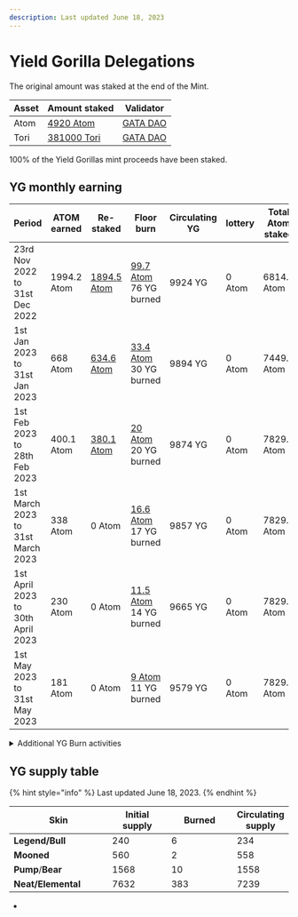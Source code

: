 ```yaml
---
description: Last updated June 18, 2023
---
```


# Yield Gorilla Delegations

The original amount was staked at the end of the Mint.&#x20;

| Asset | Amount staked                                                                                       | Validator                                                                                                  |
| ----- | --------------------------------------------------------------------------------------------------- | ---------------------------------------------------------------------------------------------------------- |
| Atom  | [4920 Atom](https://www.mintscan.io/cosmos/account/cosmos1p454fm4rerxddn0uppen8hvckceylf7p7a2jpf)   | [GATA DAO](https://www.mintscan.io/cosmos/validators/cosmosvaloper10unx6s0cdqntvrumd5hs07rgd5ytcztqh8etw6) |
| Tori  | [381000 Tori](https://www.mintscan.io/teritori/account/tori1p454fm4rerxddn0uppen8hvckceylf7pufam6e) | [GATA DAO](https://www.mintscan.io/teritori/validators/torivaloper1dyduggaqthztgm8tnk59flkeu3l3qvpzhhd6hn) |

100% of the Yield Gorillas mint proceeds have been staked.&#x20;

## YG monthly earning&#x20;

<table><thead><tr><th width="242">Period</th><th width="141.33333333333331">ATOM earned </th><th width="117">Re-staked</th><th width="123">Floor burn</th><th width="149">Circulating YG</th><th width="99">lottery</th><th width="163">Total Atom staked</th><th>Total Tori staked</th></tr></thead><tbody><tr><td>23rd Nov 2022  to 31st Dec 2022 </td><td>1994.2 Atom</td><td><a href="https://www.mintscan.io/cosmos/txs/A108F804A5C41841365B1716BC3C127644D861331BE7B7270422CC4C78A9C3A1">1894.5 Atom</a>   </td><td><a href="https://www.mintscan.io/cosmos/txs/4F1C237DAA87E387CC5FC2FB4724E011091D32758593380BC12B8F3FB9209E26">99.7 Atom</a><br>76 YG burned </td><td>9924 YG</td><td>0 Atom</td><td>6814.5 Atom</td><td>381000 Tori</td></tr><tr><td>1st Jan 2023 to 31st Jan 2023</td><td>668 Atom</td><td><a href="https://www.mintscan.io/cosmos/account/cosmos1p454fm4rerxddn0uppen8hvckceylf7p7a2jpf">634.6 Atom</a></td><td><a href="https://www.mintscan.io/cosmos/txs/643BD1C052BEFE55151FD20F3C407E62F3D655CC531187BCAD7B640B5840DA53">33.4 Atom</a><br>30 YG  burned </td><td>9894 YG</td><td>0 Atom</td><td>7449.1 Atom</td><td>381000 Tori</td></tr><tr><td>1st Feb 2023 to 28th Feb 2023</td><td>400.1 Atom </td><td><a href="https://www.mintscan.io/cosmos/account/cosmos1p454fm4rerxddn0uppen8hvckceylf7p7a2jpf">380.1 Atom</a></td><td><a href="https://www.mintscan.io/cosmos/txs/D5ABB88E743BDFA18F31B9FB0A8C6D00AA99F8E9E160C55E752943215A856479">20 Atom</a><br>20 YG burned</td><td>9874 YG</td><td>0 Atom</td><td>7829.2 Atom</td><td>381000 Tori</td></tr><tr><td>1st March 2023 to 31st March 2023</td><td>338 Atom</td><td>0 Atom</td><td><a href="https://www.mintscan.io/teritori/txs/72562CBC1D982184BC52D2801B12E3F482FB039CD9DE1C7D6D98196DF9B202F6">16.6 Atom</a><br>17 YG burned</td><td>9857 YG</td><td>0 Atom</td><td>7829.2 Atom</td><td>381000<br>Tori</td></tr><tr><td>1st April 2023 to 30th April 2023</td><td>230 Atom</td><td>0 Atom</td><td><a href="https://www.mintscan.io/cosmos/txs/A97B09B0678BC58A078269D8F3049B2982DFC89F6C05F4FD98C5063B8F8FFB5C?height=15120129">11.5 Atom</a><br>14 YG burned</td><td>9665 YG</td><td>0 Atom</td><td>7829.2 Atom</td><td>381000 <br>Tori</td></tr><tr><td>1st May 2023 to 31st May 2023</td><td>181 Atom</td><td>0 Atom </td><td><a href="https://www.mintscan.io/cosmos/txs/ED0E5DB0CD431A7C17D5B1C40F4CD21C9372F20799DCEA0A5002574B8EB927A7?height=15530795">9 Atom</a><br>11 YG burned</td><td>9579 YG</td><td>0 Atom</td><td>7829.2 Atom</td><td>381000 Tori</td></tr></tbody></table>

<details>

<summary>Additional YG Burn activities</summary>

50 GATAv from marketing wallet  were used to burn the YGs in discord auction style. \
\
**Rules of auction**

* &#x20;Weightage Allocation _1 point for neat 4 for bear and pump 6 for mooned and 10 for legend/bull._&#x20;
* Minimum bid _8 points are the minimum bid._&#x20;
* &#x20;Auction Time _is 3 days, at the end of the 3rd day, and after that, the auction ends if there is no higher bid for 1 hour. The winner will be informed._
* Batch allocation _Maximum of 10 GATAv will be auctioned at a time._
* Transaction _At the end of the auction winner will be chosen and informed._&#x20;

## Batch 1-2, May 2023.&#x20;

20 GATAv were given  for burning YG. During the campaign 170 Neat/elemental, 5 Bull/legend, and 3 Pump/bear were burned. &#x20;

## Batch 3, June 2023

10 GATAv were given for burning YG. During the campaign 66 Neat/elemental, 2  mooned, 7 Pump/bear and 1 Bull/legend were burned.&#x20;

</details>

## YG supply table

{% hint style="info" %}
Last updated June 18, 2023.&#x20;
{% endhint %}

<table><thead><tr><th width="193">Skin</th><th width="119">Initial supply</th><th width="137">Burned </th><th>Circulating supply</th></tr></thead><tbody><tr><td><strong>Legend/Bull</strong></td><td>240</td><td>6</td><td>234</td></tr><tr><td><strong>Mooned</strong></td><td>560</td><td>2</td><td>558</td></tr><tr><td><strong>Pump</strong>/<strong>Bear</strong></td><td>1568</td><td>10</td><td>1558</td></tr><tr><td><strong>Neat/Elemental</strong></td><td>7632</td><td>383</td><td>7239</td></tr></tbody></table>

*
